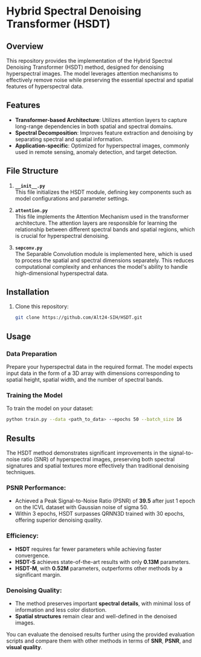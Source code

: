 # Hybrid Spectral Denoising Transformer (HSDT)

## Overview

This repository provides the implementation of the Hybrid Spectral Denoising Transformer (HSDT) method, designed for denoising hyperspectral images. The model leverages attention mechanisms to effectively remove noise while preserving the essential spectral and spatial features of hyperspectral data.

## Features

- **Transformer-based Architecture**: Utilizes attention layers to capture long-range dependencies in both spatial and spectral domains.
- **Spectral Decomposition**: Improves feature extraction and denoising by separating spectral and spatial information.
- **Application-specific**: Optimized for hyperspectral images, commonly used in remote sensing, anomaly detection, and target detection.

## File Structure

1. **`__init__.py`**  
   This file initializes the HSDT module, defining key components such as model configurations and parameter settings.

2. **`attention.py`**  
   This file implements the Attention Mechanism used in the transformer architecture. The attention layers are responsible for learning the relationship between different spectral bands and spatial regions, which is crucial for hyperspectral denoising.

3. **`sepconv.py`**  
   The Separable Convolution module is implemented here, which is used to process the spatial and spectral dimensions separately. This reduces computational complexity and enhances the model's ability to handle high-dimensional hyperspectral data.

## Installation

1. Clone this repository:

   ```bash
   git clone https://github.com/Alt24-SIH/HSDT.git
## Usage

### Data Preparation

Prepare your hyperspectral data in the required format. The model expects input data in the form of a 3D array with dimensions corresponding to spatial height, spatial width, and the number of spectral bands.

### Training the Model

To train the model on your dataset:

```bash
python train.py --data <path_to_data> --epochs 50 --batch_size 16
```

## Results

The HSDT method demonstrates significant improvements in the signal-to-noise ratio (SNR) of hyperspectral images, preserving both spectral signatures and spatial textures more effectively than traditional denoising techniques.

### PSNR Performance:
- Achieved a Peak Signal-to-Noise Ratio (PSNR) of **39.5** after just 1 epoch on the ICVL dataset with Gaussian noise of sigma 50.
- Within 3 epochs, HSDT surpasses QRNN3D trained with 30 epochs, offering superior denoising quality.

### Efficiency:
- **HSDT** requires far fewer parameters while achieving faster convergence.
- **HSDT-S** achieves state-of-the-art results with only **0.13M** parameters.
- **HSDT-M**, with **0.52M** parameters, outperforms other methods by a significant margin.

### Denoising Quality:
- The method preserves important **spectral details**, with minimal loss of information and less color distortion.
- **Spatial structures** remain clear and well-defined in the denoised images.

You can evaluate the denoised results further using the provided evaluation scripts and compare them with other methods in terms of **SNR**, **PSNR**, and **visual quality**.
